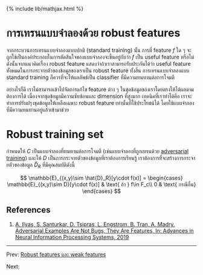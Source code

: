{% include lib/mathjax.html %}
# การเทรนแบบจำลองด้วย robust features

จากกระบวนการเทรนแบบจำลองแบบปกติ (standard training) นั้น การที่ feature $f$ ใด ๆ จะถูกใช้เป็นองค์ประกอบในการตัดสินใจของแบบจำลองจะขึ้นอยู่กับว่า
$f$ เป็น useful feature หรือไม่ ดังนั้นจากแนวคิดเรื่อง robust feature แสดงว่าถ้าเราสามารถรับประกันได้ว่า
useful feature ทั้งหมดในการกระจายตัวของข้อมูลของเราเป็น robust feature ทั้งสิ้น
การเทรนแบบจำลองแบบ standard training ก็ควรที่จะให้ผลลัพธ์เป็น classifier ที่มีความทนทานต่อการโจมตี

อย่างไรก็ดี เราไม่สามารถเข้าไปจัดการแก้ไข feature ต่าง ๆ ในชุดข้อมูลของเราโดยตรงให้ได้ผลตามต้องการได้
เนื่องจากชุดข้อมูลมีความซับซ้อนและ dimension ที่สูงมาก เทคนิคที่เราทำได้คือ
เราจะทำการปรับปรุงชุดข้อมูลให้เหลือเฉพาะ robust feature เท่านั้นที่ใช้ประโยชน์ได้ โดยใช้แบบจำลองที่มีความทนทานอยู่แล้วเข้ามาช่วย

# Robust training set
กำหนดให้ $C$ เป็นแบบจำลองที่ทนทานต่อการโจมตี (เช่นแบบจำลองที่ถูกเทรนด้วย [adversarial training](https://vacharapat.github.io/Adversarial-Machine-Learning/docs/attack5))
และให้ $D$ เป็นการกระจายตัวของข้อมูลที่เราต้องการเรียนรู้ เราต้องการที่จะสร้างการกระจายตัวของข้อมูล
$\hat{D}_R$ ที่มีคุณสมบัติดังนี้

$$
\mathbb{E}_{(x,y)\sim \hat{D}_R}[y\cdot f(x)] =
\begin{cases}
\mathbb{E}_{(x,y)\sim D}[y\cdot f(x)] & \text{ ถ้า } f\in F_c\\
0 & \text{ กรณีอื่น}
\end{cases}
$$

## References

1. [A. Ilyas, S. Santurkar, D. Tsipras, L. Engstrom, B. Tran, A. Madry. Adversarial Examples Are Not Bugs, They Are Features, In: Advances in Neural Information Processing Systems, 2019](https://arxiv.org/abs/1905.02175)

---
Prev: [Robust features และ weak features](https://vacharapat.github.io/Adversarial-Machine-Learning/docs/feat3)

Next:
